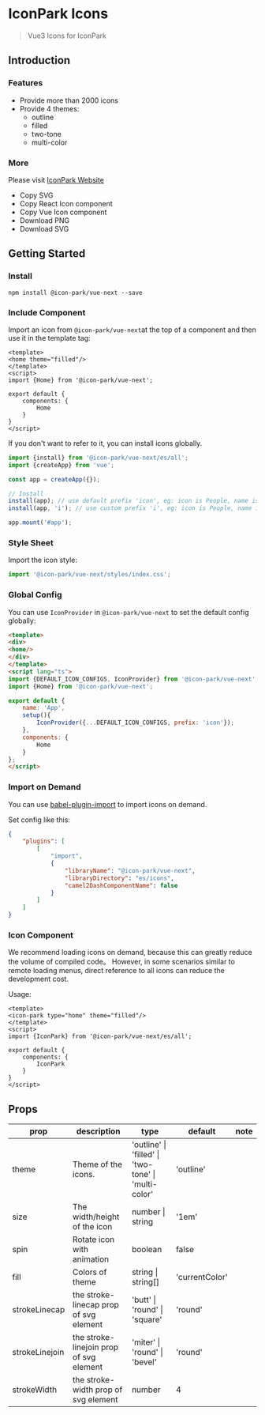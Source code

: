 # IconPark Icons
> Vue3 Icons for IconPark

## Introduction

### Features
* Provide more than 2000 icons
* Provide 4 themes:
    * outline
    * filled
    * two-tone
    * multi-color

### More
Please visit [IconPark Website](http://iconpark.bytedance.com)
* Copy SVG
* Copy React Icon component
* Copy Vue Icon component
* Download PNG
* Download SVG

## Getting Started
### Install

```
npm install @icon-park/vue-next --save
```

### Include Component
Import an icon from `@icon-park/vue-next`at the top of a component and then use it in the template tag:

``` vue
<template>
<home theme="filled"/>
</template>
<script>
import {Home} from '@icon-park/vue-next';

export default {
    components: {
        Home
    }
}
</script>
```
If you don't want to refer to it, you can install icons globally.

```typescript
import {install} from '@icon-park/vue-next/es/all';
import {createApp} from 'vue';

const app = createApp({});

// Install
install(app); // use default prefix 'icon', eg: icon is People, name is icon-people.
install(app, 'i'); // use custom prefix 'i', eg: icon is People, name is i-people.

app.mount('#app');
```
### Style Sheet

Import the icon style:

```typescript
import '@icon-park/vue-next/styles/index.css';
```

### Global Config
You can use `IconProvider` in `@icon-park/vue-next` to set the default config globally:

```html
<template>
<div>
<home/>
</div>
</template>
<script lang="ts">
import {DEFAULT_ICON_CONFIGS, IconProvider} from '@icon-park/vue-next';
import {Home} from '@icon-park/vue-next';

export default {
    name: 'App',
    setup(){
        IconProvider({...DEFAULT_ICON_CONFIGS, prefix: 'icon'});
    },
    components: {
        Home
    }
};
</script>

```

### Import on Demand

You can use [babel-plugin-import](https://github.com/ant-design/babel-plugin-import) to import icons on demand.

Set config like this:
```json
{
    "plugins": [
        [
            "import",
            {
                "libraryName": "@icon-park/vue-next",
                "libraryDirectory": "es/icons",
                "camel2DashComponentName": false 
            }
        ]
    ]
}
```

### Icon Component
We recommend loading icons on demand, because this can greatly reduce the volume of compiled code。
However, in some scenarios similar to remote loading menus, direct reference to all icons can reduce the development cost.

Usage:


``` vue
<template>
<icon-park type="home" theme="filled"/>
</template>
<script>
import {IconPark} from '@icon-park/vue-next/es/all';

export default {
    components: {
        IconPark
    }
}
</script>
```


## Props
|    prop	 | description  | type  | default | note |
| ---------- | --- | --- | --- | --- |
| theme |  Theme of the icons.  | 'outline' &#124; 'filled' &#124; 'two-tone' &#124; 'multi-color' | 'outline'  |
| size |  The width/height of the icon | number &#124; string |  '1em' |
| spin |  Rotate icon with animation | boolean | false |
| fill |  Colors of theme | string  &#124; string[] |  'currentColor' |
| strokeLinecap |  the stroke-linecap prop of svg element | 'butt' &#124; 'round' &#124; 'square' |  'round' |
| strokeLinejoin |  the stroke-linejoin prop of svg element | 'miter' &#124; 'round' &#124; 'bevel' |  'round' |
| strokeWidth |  the stroke-width prop of svg element | number |  4 |

